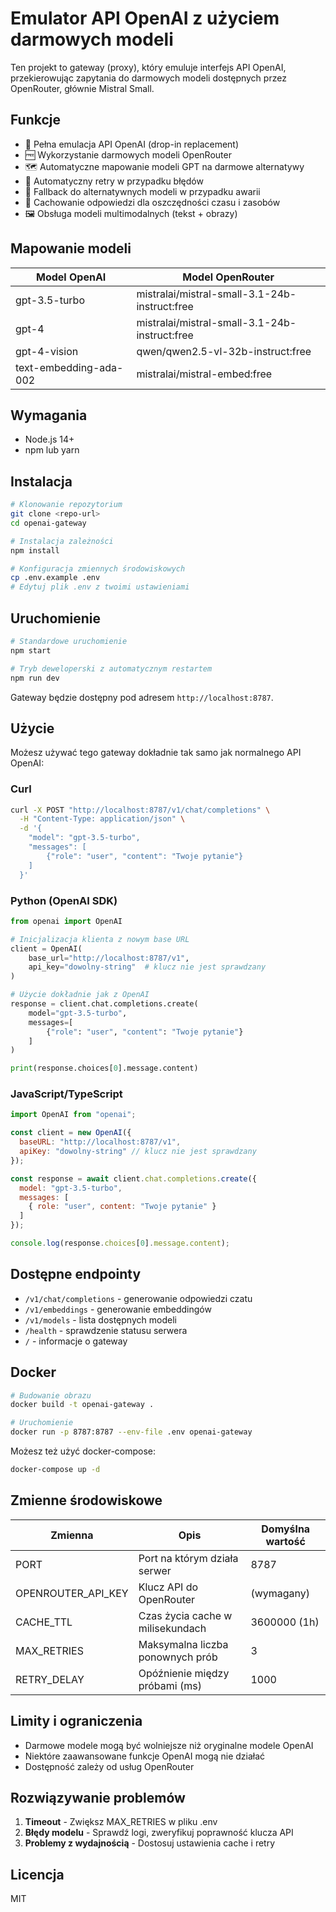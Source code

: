 # Emulator API OpenAI z użyciem darmowych modeli

Ten projekt to gateway (proxy), który emuluje interfejs API OpenAI, przekierowując zapytania do darmowych modeli dostępnych przez OpenRouter, głównie Mistral Small.

## Funkcje

- 🔄 Pełna emulacja API OpenAI (drop-in replacement)
- 🆓 Wykorzystanie darmowych modeli OpenRouter
- 🗺️ Automatyczne mapowanie modeli GPT na darmowe alternatywy
- 🔄 Automatyczny retry w przypadku błędów
- 🔀 Fallback do alternatywnych modeli w przypadku awarii
- 💾 Cachowanie odpowiedzi dla oszczędności czasu i zasobów
- 🖼️ Obsługa modeli multimodalnych (tekst + obrazy)

## Mapowanie modeli

| Model OpenAI | Model OpenRouter |
|--------------|------------------|
| gpt-3.5-turbo | mistralai/mistral-small-3.1-24b-instruct:free |
| gpt-4 | mistralai/mistral-small-3.1-24b-instruct:free |
| gpt-4-vision | qwen/qwen2.5-vl-32b-instruct:free |
| text-embedding-ada-002 | mistralai/mistral-embed:free |

## Wymagania

- Node.js 14+
- npm lub yarn

## Instalacja

```bash
# Klonowanie repozytorium
git clone <repo-url>
cd openai-gateway

# Instalacja zależności
npm install

# Konfiguracja zmiennych środowiskowych
cp .env.example .env
# Edytuj plik .env z twoimi ustawieniami
```

## Uruchomienie

```bash
# Standardowe uruchomienie
npm start

# Tryb deweloperski z automatycznym restartem
npm run dev
```

Gateway będzie dostępny pod adresem `http://localhost:8787`.

## Użycie

Możesz używać tego gateway dokładnie tak samo jak normalnego API OpenAI:

### Curl

```bash
curl -X POST "http://localhost:8787/v1/chat/completions" \
  -H "Content-Type: application/json" \
  -d '{
    "model": "gpt-3.5-turbo",
    "messages": [
        {"role": "user", "content": "Twoje pytanie"}
    ]
  }'
```

### Python (OpenAI SDK)

```python
from openai import OpenAI

# Inicjalizacja klienta z nowym base URL
client = OpenAI(
    base_url="http://localhost:8787/v1",
    api_key="dowolny-string"  # klucz nie jest sprawdzany
)

# Użycie dokładnie jak z OpenAI
response = client.chat.completions.create(
    model="gpt-3.5-turbo",
    messages=[
        {"role": "user", "content": "Twoje pytanie"}
    ]
)

print(response.choices[0].message.content)
```

### JavaScript/TypeScript

```javascript
import OpenAI from "openai";

const client = new OpenAI({
  baseURL: "http://localhost:8787/v1",
  apiKey: "dowolny-string" // klucz nie jest sprawdzany
});

const response = await client.chat.completions.create({
  model: "gpt-3.5-turbo",
  messages: [
    { role: "user", content: "Twoje pytanie" }
  ]
});

console.log(response.choices[0].message.content);
```

## Dostępne endpointy

- `/v1/chat/completions` - generowanie odpowiedzi czatu
- `/v1/embeddings` - generowanie embeddingów
- `/v1/models` - lista dostępnych modeli
- `/health` - sprawdzenie statusu serwera
- `/` - informacje o gateway

## Docker

```bash
# Budowanie obrazu
docker build -t openai-gateway .

# Uruchomienie
docker run -p 8787:8787 --env-file .env openai-gateway
```

Możesz też użyć docker-compose:

```bash
docker-compose up -d
```

## Zmienne środowiskowe

| Zmienna | Opis | Domyślna wartość |
|---------|------|------------------|
| PORT | Port na którym działa serwer | 8787 |
| OPENROUTER_API_KEY | Klucz API do OpenRouter | (wymagany) |
| CACHE_TTL | Czas życia cache w milisekundach | 3600000 (1h) |
| MAX_RETRIES | Maksymalna liczba ponownych prób | 3 |
| RETRY_DELAY | Opóźnienie między próbami (ms) | 1000 |

## Limity i ograniczenia

- Darmowe modele mogą być wolniejsze niż oryginalne modele OpenAI
- Niektóre zaawansowane funkcje OpenAI mogą nie działać
- Dostępność zależy od usług OpenRouter

## Rozwiązywanie problemów

1. **Timeout** - Zwiększ MAX_RETRIES w pliku .env
2. **Błędy modelu** - Sprawdź logi, zweryfikuj poprawność klucza API
3. **Problemy z wydajnością** - Dostosuj ustawienia cache i retry

## Licencja

MIT
